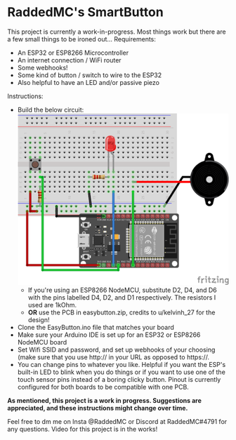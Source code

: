 # RaddedMC's SmartButton
This project is currently a work-in-progress. Most things work but there are a few small things to be ironed out...
Requirements:
 - An ESP32 or ESP8266 Microcontroller
 - An internet connection / WiFi router
 - Some webhooks!
 - Some kind of button / switch to wire to the ESP32
 - Also helpful to have an LED and/or passive piezo
 
Instructions:
 - Build the below circuit:
 ![Fritzing diagram of RaddedMC's SmartButton circuit](EasyButton-ESP32-BB.png)
   - If you're using an ESP8266 NodeMCU, substitute D2, D4, and D6 with the pins labelled D4, D2, and D1 respectively. The resistors I used are 1kOhm.
   - **OR** use the PCB in easybutton.zip, credits to u/kelvinh_27 for the design!
 - Clone the EasyButton.ino file that matches your board
 - Make sure your Arduino IDE is set up for an ESP32 or ESP8266 NodeMCU board
 - Set Wifi SSID and password, and set up webhooks of your choosing (make sure that you use http:// in your URL as opposed to https://. 
 - You can change pins to whatever you like. Helpful if you want the ESP's built-in LED to blink when you do things or if you want to use one of the touch sensor pins instead of a boring clicky button. Pinout is currently configured for both boards to be compatible with one PCB.
 
**As mentioned, this project is a work in progress. Suggestions are appreciated, and these instructions might change over time.**

Feel free to dm me on Insta @RaddedMC or Discord at RaddedMC#4791 for any questions. Video for this project is in the works!
